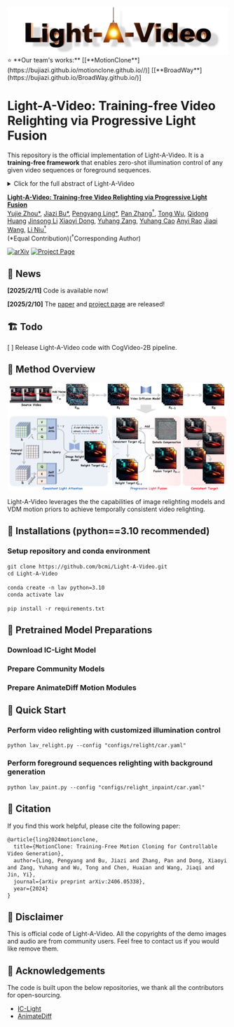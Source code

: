 <div align="center">
    <img src='__assets__/title.png'/>
</div>
⭐️ **Our team's works:** 
[[**MotionClone**](https://bujiazi.github.io/motionclone.github.io//)]
[[**BroadWay**](https://bujiazi.github.io/BroadWay.github.io/)]  

# Light-A-Video: Training-free Video Relighting via Progressive Light Fusion
This repository is the official implementation of Light-A-Video. It is a **training-free framework** that enables 
zero-shot illumination control of any given video sequences or foreground sequences.

<details><summary>Click for the full abstract of Light-A-Video</summary>
> Recent advancements in image relighting models, driven by large-scale datasets and pre-trained diffusion models, 
have enabled the imposition of consistent lighting. 
However, video relighting still lags, primarily due to the excessive training costs and the scarcity of diverse, high-quality video relighting datasets.
A simple application of image relighting models on a frame-by-frame basis leads to several issues: 
lighting source inconsistency and relighted appearance inconsistency, resulting in flickers in the generated videos.
In this work, we propose Light-A-Video, a training-free approach to achieve temporally smooth video relighting.
Adapted from image relighting models, Light-A-Video introduces two key techniques to enhance lighting consistency.
First, we design a Consistent Light Attention (CLA) module, which enhances cross-frame interactions within the self-attention layers 
to stabilize the generation of the background lighting source. Second, leveraging the physical principle of light transport independence, 
we apply linear blending between the source video’s appearance and the relighted appearance, using a Progressive Light Fusion \textbf{(PLF)} strategy to ensure smooth temporal transitions in illumination. 
Experiments show that Light-A-Video improves the temporal consistency of relighted video
while maintaining the image quality,  ensuring coherent lighting transitions across frames.
</details>

**[Light-A-Video: Training-free Video Relighting via Progressive Light Fusion]()** 
</br>
[Yujie Zhou*](https://github.com/YujieOuO/),
[Jiazi Bu*](https://github.com/Bujiazi/),
[Pengyang Ling*](https://github.com/LPengYang/),
[Pan Zhang<sup>†</sup>](https://panzhang0212.github.io/),
[Tong Wu](https://wutong16.github.io/),
[Qidong Huang](https://shikiw.github.io/)
[Jinsong Li](https://li-jinsong.github.io/)
[Xiaoyi Dong](https://scholar.google.com/citations?user=FscToE0AAAAJ&hl=en/),
[Yuhang Zang](https://yuhangzang.github.io/),
[Yuhang Cao](https://scholar.google.com/citations?hl=zh-CN&user=sJkqsqkAAAAJ)
[Anyi Rao](https://anyirao.com/)
[Jiaqi Wang](https://myownskyw7.github.io/),
[Li Niu<sup>†</sup>](https://www.ustcnewly.com/)  
(*Equal Contribution)(<sup>†</sup>Corresponding Author)

[![arXiv](https://img.shields.io/badge/arXiv-2406.05338-b31b1b.svg)](https://arxiv.org/abs/2406.05338)
[![Project Page](https://img.shields.io/badge/Project-Website-green)](https://bujiazi.github.io/light-a-video.github.io/)

## 📜 News

**[2025/2/11]** Code is available now!

**[2025/2/10]** The [paper]([ShareGPT4V.pdf](https://arxiv.org/pdf/2311.12793.pdf)) and
 [project page](https://bujiazi.github.io/light-a-video.github.io/) are released!

## 🏗️ Todo
[ ] Release Light-A-Video code with CogVideo-2B pipeline.

## 🚀 Method Overview

<div align="center">
    <img src='__assets__/pipeline.png'/>
</div>

Light-A-Video leverages the the capabilities of image relighting models and VDM motion priors to achieve temporally consistent video relighting. 

## 🔧 Installations (python==3.10 recommended)

### Setup repository and conda environment

```
git clone https://github.com/bcmi/Light-A-Video.git
cd Light-A-Video

conda create -n lav python=3.10
conda activate lav

pip install -r requirements.txt
```

## 🔑 Pretrained Model Preparations

### Download IC-Light Model

### Prepare Community Models

### Prepare AnimateDiff Motion Modules

## 🎈 Quick Start

### Perform video relighting with customized illumination control
```
python lav_relight.py --config "configs/relight/car.yaml"
```
### Perform foreground sequences relighting with background generation
```
python lav_paint.py --config "configs/relight_inpaint/car.yaml"
```

## 📎 Citation 

If you find this work helpful, please cite the following paper:

```
@article{ling2024motionclone,
  title={MotionClone: Training-Free Motion Cloning for Controllable Video Generation},
  author={Ling, Pengyang and Bu, Jiazi and Zhang, Pan and Dong, Xiaoyi and Zang, Yuhang and Wu, Tong and Chen, Huaian and Wang, Jiaqi and Jin, Yi},
  journal={arXiv preprint arXiv:2406.05338},
  year={2024}
}
```

## 📣 Disclaimer

This is official code of Light-A-Video.
All the copyrights of the demo images and audio are from community users. 
Feel free to contact us if you would like remove them.

## 💞 Acknowledgements
The code is built upon the below repositories, we thank all the contributors for open-sourcing.
* [IC-Light](https://github.com/lllyasviel/IC-Light)
* [AnimateDiff](https://github.com/guoyww/AnimateDiff)